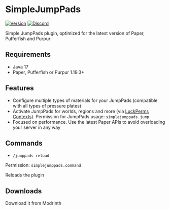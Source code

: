 # SimpleJumpPads
[![Version](https://img.shields.io/github/v/release/4drian3d/SimpleJumpPads?color=FFF0&style=flat-square)](https://modrinth.com/mod/simplejumppads)
[![Discord](https://img.shields.io/discord/899740810956910683?color=7289da&label=Discord)](https://discord.gg/5NMMzK5mAn)

Simple JumpPads plugin, optimized for the latest version of Paper, Pufferfish and Purpur

## Requirements
- Java 17
- Paper, Pufferfish or Purpur 1.19.3+

## Features
- Configure multiple types of materials for your JumpPads (compatible with all types of pressure plates)
- Activate JumpPads for worlds, regions and more (via [LuckPerms Contexts](https://luckperms.net/wiki/Context)).
Permission for JumpPads usage: `simplejumppads.jump`
- Focused on performance. Use the latest Paper APIs to avoid overloading your server in any way

## Commands

- `/jumppads reload`

Permission: `simplejumppads.command`

Reloads the plugin

## Downloads

Download it from Modrinth
